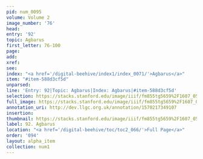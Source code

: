 ```yaml
---
pid: num_0095
volume: Volume 2
image_number: '76'
head: 
entry: '92'
topic: Agbarus
first_letter: 76-100
page: 
add: 
xref: 
see: 
index: "<a href='/digital-beehive/index1/index_0071/'>Agbarus</a>"
item: "#item-588d3cf5d"
unparsed: 
line: 'Entry: 92|Topic: Agbarus|Index: Agbarus|#item-588d3cf5d'
selection: https://stacks.stanford.edu/image/iiif/fm855tg5659%2F1607_0543/820,1014,2985,290/full/0/default.jpg
full_image: https://stacks.stanford.edu/image/iiif/fm855tg5659%2F1607_0543/full/full/0/default.jpg
annotation_uri: http://dev.llgc.org.uk/annotation/1570217349107
insertion: 
thumbnail: https://stacks.stanford.edu/image/iiif/fm855tg5659%2F1607_0543/820,1014,600,180/250,/0/default.jpg
label: 92. Agbarus
location: "<a href='/digital-beehive/toc/toc2_066/'>Full Page</a>"
order: '094'
layout: alpha_item
collection: num1
---
```

